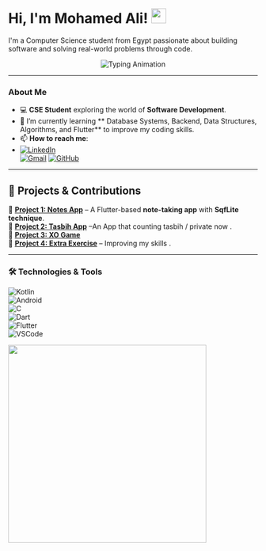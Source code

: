 <h1 align="left">
   Hi, I'm Mohamed Ali! <img src="https://media.giphy.com/media/hvRJCLFzcasrR4ia7z/giphy.gif" width="30">
</h1>

<p align="left">
   I'm a Computer Science student from Egypt passionate about building software and solving real-world problems through code.
</p>

<p align="center">
   <img src="https://readme-typing-svg.demolab.com?font=Fira+Code&size=29&pause=1000&color=eb3461&width=435&lines=Welcome+to+my+profile!" alt="Typing Animation">
</p>


---

###  About Me  
- 💻 **CSE Student** exploring the world of **Software Development**.  
- 🌱 I’m currently learning ** Database Systems, Backend, Data Structures, Algorithms, and Flutter** to improve my coding skills.  
- 📫 **How to reach me**:
- 
   [![LinkedIn](https://img.shields.io/badge/LinkedIn-0077B5?style=for-the-badge&logo=linkedin&logoColor=white)](https://www.linkedin.com/in/muhamed-ali-shaltoot/)  
   [![Gmail](https://img.shields.io/badge/Email-D14836?style=for-the-badge&logo=gmail&logoColor=white)](mailto:mohamedali3092002@gmail.com)
  [![GitHub](https://img.shields.io/badge/GitHub-181717?style=for-the-badge&logo=github&logoColor=white&labelColor=black)](https://github.com/MohamedAliShaltoot) 
  

---

## 📂 **Projects & Contributions**  
🔹 **[Project 1: Notes App](https://github.com/MohamedAliShaltoot/TODo_App)** – A Flutter-based **note-taking app** with **SqfLite technique**.  
🔹 **[Project 2: Tasbih App](https://github.com/MohamedAliShaltoot/Tasbih-application)** –An App that counting tasbih / private now .  
🔹 **[Project 3: XO Game](https://github.com/MohamedAliShaltoot/XO_Game)**   
🔹 **[Project 4: Extra Exercise](https://github.com/MohamedAliShaltoot/Apply-on-widgets)** – Improving my skills .  

---


### 🛠️ Technologies & Tools  
![Kotlin](https://img.shields.io/badge/Kotlin-0095D5?style=flat&logo=kotlin&logoColor=white)  
![Android](https://img.shields.io/badge/Android-3DDC84?style=flat&logo=android&logoColor=white)  
![C](https://img.shields.io/badge/C-00599C?style=flat&logo=c&logoColor=white)  
![Dart](https://img.shields.io/badge/Dart-0175C2?style=flat&logo=dart&logoColor=white)  
![Flutter](https://img.shields.io/badge/Flutter-02569B?style=flat&logo=flutter&logoColor=white)  
![VSCode](https://img.shields.io/badge/VS%20Code-007ACC?style=flat&logo=visual-studio-code&logoColor=white)  





<img src="https://media.giphy.com/media/L8K62iTDkzGX6/giphy.gif" width="400" />



